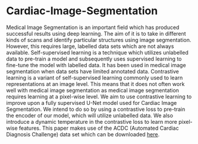 # Cardiac-Image-Segmentation

Medical Image Segmentation is an important field which has produced successful results using deep learning. The aim of it is to take in different kinds of scans and identify particular structures using image segmentation. However, this requires large, labelled data sets which are not always available. Self-supervised learning is a technique which utilizes unlabelled data to pre-train a model and subsequently uses supervised learning to fine-tune the model with labelled data. It has been used in medical image segmentation when data sets have limited annotated data. Contrastive learning is a variant of self-supervised learning commonly used to learn representations at an image level. This means that it does not often work well with medical image segmentation as medical image segmentation requires learning at a pixel-wise level. We aim to use contrastive learning to improve upon a fully supervised U-Net model used for Cardiac Image Segmentation. We intend to do so by using a contrastive loss to pre-train the encoder of our model, which will utilize unlabelled data. We also introduce a dynamic temperature in the contrastive loss to learn more pixel-wise features. This paper makes use of the ACDC (Automated Cardiac
Diagnosis Challenge) data set which can be downloaded [here](https://www.creatis.insa-lyon.fr/Challenge/acdc/databases.html).
